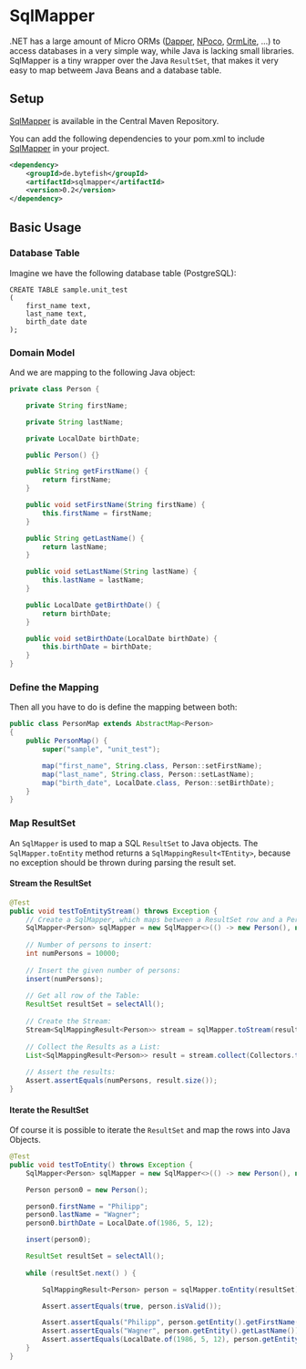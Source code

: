 # SqlMapper #

[MIT License]: https://opensource.org/licenses/MIT
[NPoco]: https://github.com/schotime/NPoco/
[Dapper]: https://github.com/StackExchange/dapper-dot-net
[OrmLite]: https://github.com/ServiceStack/ServiceStack.OrmLite
[SqlMapper]: https://github.com/bytefish/SqlMapper


.NET has a large amount of Micro ORMs ([Dapper], [NPoco], [OrmLite], ...) to access databases in a very 
simple way, while Java is lacking small libraries. SqlMapper is a tiny wrapper over the Java ``ResultSet``, 
that makes it very easy to map betweem Java Beans and a database table.

## Setup ##

[SqlMapper] is available in the Central Maven Repository. 

You can add the following dependencies to your pom.xml to include [SqlMapper] in your project.

```xml
<dependency>
	<groupId>de.bytefish</groupId>
	<artifactId>sqlmapper</artifactId>
	<version>0.2</version>
</dependency>
```

## Basic Usage ##

### Database Table ###

Imagine we have the following database table (PostgreSQL):

```
CREATE TABLE sample.unit_test
(
    first_name text,
    last_name text,
    birth_date date
);
```

### Domain Model ###

And we are mapping to the following Java object:

```java
private class Person {

    private String firstName;

    private String lastName;

    private LocalDate birthDate;

    public Person() {}

    public String getFirstName() {
        return firstName;
    }

    public void setFirstName(String firstName) {
        this.firstName = firstName;
    }

    public String getLastName() {
        return lastName;
    }

    public void setLastName(String lastName) {
        this.lastName = lastName;
    }

    public LocalDate getBirthDate() {
        return birthDate;
    }

    public void setBirthDate(LocalDate birthDate) {
        this.birthDate = birthDate;
    }
}
```

### Define the Mapping ###

Then all you have to do is define the mapping between both:

```java
public class PersonMap extends AbstractMap<Person>
{
    public PersonMap() {
        super("sample", "unit_test");

        map("first_name", String.class, Person::setFirstName);
        map("last_name", String.class, Person::setLastName);
        map("birth_date", LocalDate.class, Person::setBirthDate);
    }
}
```

### Map ResultSet ###

An ``SqlMapper`` is used to map a SQL ``ResultSet`` to Java objects. The ``SqlMapper.toEntity`` 
method returns a ``SqlMappingResult<TEntity>``, because no exception should be thrown during parsing 
the result set.

#### Stream the ResultSet ####

```java
@Test
public void testToEntityStream() throws Exception {
    // Create a SqlMapper, which maps between a ResultSet row and a Person entity:
    SqlMapper<Person> sqlMapper = new SqlMapper<>(() -> new Person(), new PersonMap());
    
    // Number of persons to insert:
    int numPersons = 10000;
    
    // Insert the given number of persons:
    insert(numPersons);
    
    // Get all row of the Table:
    ResultSet resultSet = selectAll();
        
    // Create the Stream:
    Stream<SqlMappingResult<Person>> stream = sqlMapper.toStream(resultSet);
    
    // Collect the Results as a List:
    List<SqlMappingResult<Person>> result = stream.collect(Collectors.toList());
    
    // Assert the results:
    Assert.assertEquals(numPersons, result.size());
}
```

#### Iterate the ResultSet ####

Of course it is possible to iterate the ``ResultSet`` and map the rows into Java Objects.

```java
@Test
public void testToEntity() throws Exception {
    SqlMapper<Person> sqlMapper = new SqlMapper<>(() -> new Person(), new PersonMap());

    Person person0 = new Person();

    person0.firstName = "Philipp";
    person0.lastName = "Wagner";
    person0.birthDate = LocalDate.of(1986, 5, 12);

    insert(person0);

    ResultSet resultSet = selectAll();
    
    while (resultSet.next() ) {

        SqlMappingResult<Person> person = sqlMapper.toEntity(resultSet);

        Assert.assertEquals(true, person.isValid());

        Assert.assertEquals("Philipp", person.getEntity().getFirstName());
        Assert.assertEquals("Wagner", person.getEntity().getLastName());
        Assert.assertEquals(LocalDate.of(1986, 5, 12), person.getEntity().getBirthDate());
    }
}
```